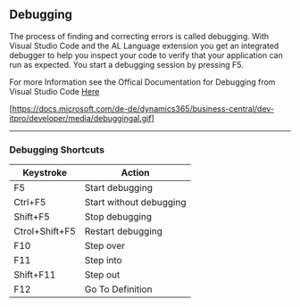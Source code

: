 
## Debugging

The process of finding and correcting errors is called debugging. With Visual Studio Code and the AL Language extension you get an integrated debugger to help you inspect your code to verify that your application can run as expected. You start a debugging session by pressing F5.

For more Information see the Offical Documentation for Debugging from Visual Studio Code [Here](https://code.visualstudio.com/docs/editor/debugging)

[https://docs.microsoft.com/de-de/dynamics365/business-central/dev-itpro/developer/media/debuggingal.gif]

----------

### Debugging Shortcuts

| Keystroke | Action |
| ---------- | ------------- |
| F5 | Start debugging  |
| Ctrl+F5  | Start without debugging  |
| Shift+F5 | Stop debugging  |
| Ctrol+Shift+F5 | Restart debugging  |
| F10 | Step over  |
| F11 | Step into  |
| Shift+F11 | Step out  |
| F12 | Go To Definition  |
